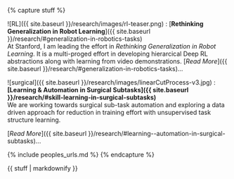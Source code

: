 {% capture stuff %}

![RL]({{ site.baseurl }}/research/images/rl-teaser.png)
: [**Rethinking Generalization in Robot Learning**]({{ site.baseurl }}/research/#generalization-in-robotics-tasks)  
  At Stanford, I am leading the effort in *Rethinking Generalization in Robot Learning*. It is a multi-proged effort in developing hierarcical Deep RL abstractions along with learning from video demonstrations. 
  [*Read More*]({{ site.baseurl }}/research/#generalization-in-robotics-tasks)... 

<!-- In my Ph.D., I have primarily worked on algorithmic solutions for challenges in: -->

![surgical]({{ site.baseurl }}/research/images/linearCutProcess-v3.jpg)
: **[Learning & Automation in Surgical Subtasks]({{ site.baseurl }}/research/#skill-learning-in-surgical-subtasks)**  
We are working towards surgical sub-task automation and exploring a data driven approach for reduction in training effort with unsupervised task structure learning. 
<!-- Our recent work includes a '[Learning by Observation]({{ site.baseurl }}/files/murali-LBO-2015.pdf)' approach for multilateral cutting, and a [disposable probe]({{ site.baseurl }}/research/#learning--automation-in-surgical-subtasks) for RMIS. -->
[*Read More*]({{ site.baseurl }}/research/#learning--automation-in-surgical-subtasks)...  

<!-- ![brachy]({{ site.baseurl }}/research/images/3dpBrachy.jpg)
: **[Brachytherapy for Cancer: Planning and Delivery]({{ site.baseurl }}/research/#radiation-therapy-for-cancer-planning-and-delivery)**  
Brachytherapy is an internal form of radiotherapy for cancer, involving radioactive source placement in proximity of the tumor. We have worked on novel patient specific delivery methods for interstitial (e.g. prostate) and intracavitary (e.g. oral/thoracic, GYN) tumors.
[*Read More*]({{ site.baseurl }}/research/#radiation-therapy-for-cancer-planning-and-delivery)...   -->

{% include peoples_urls.md %}
{% endcapture %}

<div class="projects">
{{ stuff | markdownify }}
</div>
